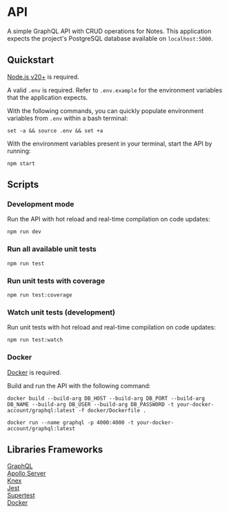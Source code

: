 # API

A simple GraphQL API with CRUD operations for Notes. This application expects the project's  PostgreSQL database available on `localhost:5000`.

## Quickstart

[Node.js v20+](https://nodejs.org/en/) is required. 

A valid `.env` is required. Refer to `.env.example` for the environment variables that the application expects.

With the following commands, you can quickly populate environment variables from `.env` within a bash terminal:

```
set -a && source .env && set +a
```

With the environment variables present in your terminal, start the API by running:

`npm start`

## Scripts

### Development mode

Run the API with hot reload and real-time compilation on code updates:

`npm run dev`

### Run all available unit tests

`npm run test`

### Run unit tests with coverage

`npm run test:coverage`

### Watch unit tests (development)

Run unit tests with hot reload and real-time compilation on code updates:

`npm run test:watch`

### Docker

[Docker](https://www.docker.com/) is required.

Build and run the API with the following command:

`docker build --build-arg DB_HOST --build-arg DB_PORT --build-arg DB_NAME --build-arg DB_USER --build-arg DB_PASSWORD -t your-docker-account/graphql:latest -f docker/Dockerfile .`

`docker run --name graphql -p 4000:4000 -t your-docker-account/graphql:latest`

## Libraries Frameworks 

[GraphQL](https://graphql.org/)    
[Apollo Server](https://www.apollographql.com/docs/apollo-server/)    
[Knex](https://knexjs.org/)    
[Jest](https://jestjs.io/)    
[Supertest](https://github.com/visionmedia/supertest)     
[Docker](https://www.docker.com/)